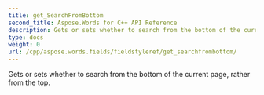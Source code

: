 ```yaml
---
title: get_SearchFromBottom
second_title: Aspose.Words for C++ API Reference
description: Gets or sets whether to search from the bottom of the current page, rather from the top. 
type: docs
weight: 0
url: /cpp/aspose.words.fields/fieldstyleref/get_searchfrombottom/
---
```


Gets or sets whether to search from the bottom of the current page, rather from the top. 

